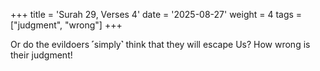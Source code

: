 +++
title = 'Surah 29, Verses 4'
date = '2025-08-27'
weight = 4
tags = ["judgment", "wrong"]
+++

Or do the evildoers ˹simply˺ think that they will escape Us? How wrong is their judgment!